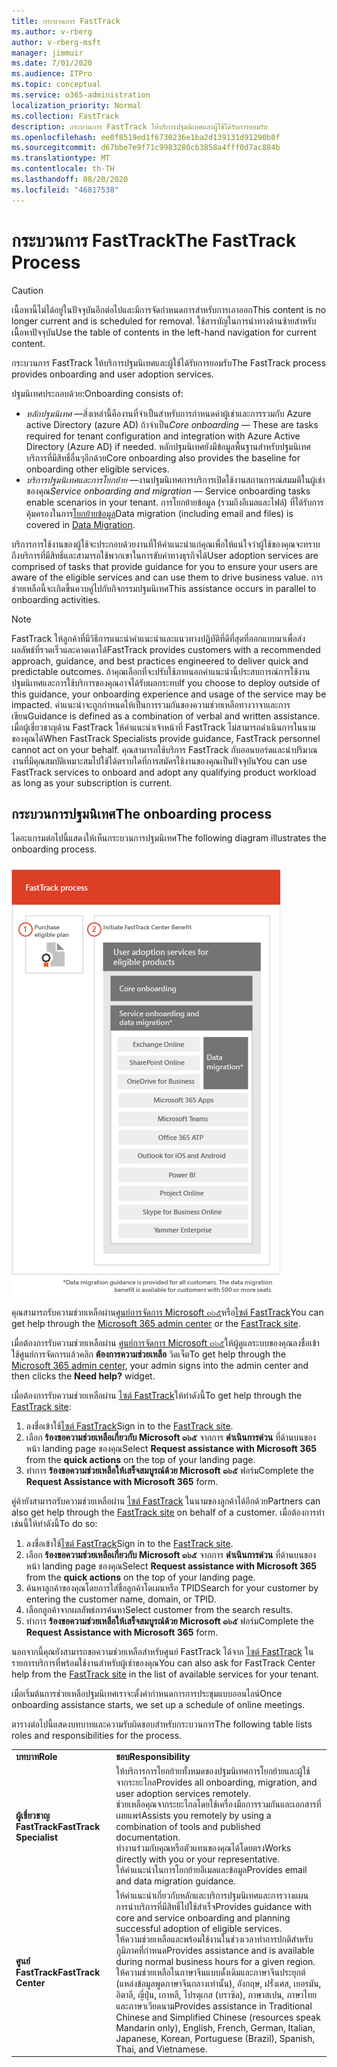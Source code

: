 ```yaml
---
title: กระบวนการ FastTrack
ms.author: v-rberg
author: v-rberg-msft
manager: jimmuir
ms.date: 7/01/2020
ms.audience: ITPro
ms.topic: conceptual
ms.service: o365-administration
localization_priority: Normal
ms.collection: FastTrack
description: กระบวนการ FastTrack ให้บริการปฐมนิเทศและผู้ใช้ได้รับการยอมรับ
ms.openlocfilehash: ee0f8519ed1f6730236e1ba2d139131d91290b0f
ms.sourcegitcommit: d67bbe7e9f71c9983280cb3858a4fff0d7ac884b
ms.translationtype: MT
ms.contentlocale: th-TH
ms.lasthandoff: 08/20/2020
ms.locfileid: "46817538"
---
```

# <a name="the-fasttrack-process"></a><span data-ttu-id="4cefe-103">กระบวนการ FastTrack</span><span class="sxs-lookup"><span data-stu-id="4cefe-103">The FastTrack Process</span></span>

> [!CAUTION]
> <span data-ttu-id="4cefe-104">เนื้อหานี้ไม่ได้อยู่ในปัจจุบันอีกต่อไปและมีการจัดกำหนดการสำหรับการเอาออก</span><span class="sxs-lookup"><span data-stu-id="4cefe-104">This content is no longer current and is scheduled for removal.</span></span> <span data-ttu-id="4cefe-105">ใช้สารบัญในการนำทางด้านซ้ายสำหรับเนื้อหาปัจจุบัน</span><span class="sxs-lookup"><span data-stu-id="4cefe-105">Use the table of contents in the left-hand navigation for current content.</span></span>

<span data-ttu-id="4cefe-106">กระบวนการ FastTrack ให้บริการปฐมนิเทศและผู้ใช้ได้รับการยอมรับ</span><span class="sxs-lookup"><span data-stu-id="4cefe-106">The FastTrack process provides onboarding and user adoption services.</span></span> 
  
<span data-ttu-id="4cefe-107">ปฐมนิเทศประกอบด้วย:</span><span class="sxs-lookup"><span data-stu-id="4cefe-107">Onboarding consists of:</span></span>
  
- <span data-ttu-id="4cefe-108">*หลักปฐมนิเทศ* —สิ่งเหล่านี้คืองานที่จำเป็นสำหรับการกำหนดค่าผู้เช่าและการรวมกับ Azure active Directory (azure AD) ถ้าจำเป็น</span><span class="sxs-lookup"><span data-stu-id="4cefe-108">*Core onboarding* — These are tasks required for tenant configuration and integration with Azure Active Directory (Azure AD) if needed.</span></span> <span data-ttu-id="4cefe-109">หลักปฐมนิเทศยังมีข้อมูลพื้นฐานสำหรับปฐมนิเทศบริการที่มีสิทธิ์อื่นๆอีกด้วย</span><span class="sxs-lookup"><span data-stu-id="4cefe-109">Core onboarding also provides the baseline for onboarding other eligible services.</span></span> 
- <span data-ttu-id="4cefe-110">*บริการปฐมนิเทศและการโยกย้าย* —งานปฐมนิเทศการบริการเปิดใช้งานสถานการณ์สมมติในผู้เช่าของคุณ</span><span class="sxs-lookup"><span data-stu-id="4cefe-110">*Service onboarding and migration* — Service onboarding tasks enable scenarios in your tenant.</span></span> <span data-ttu-id="4cefe-111">การโยกย้ายข้อมูล (รวมถึงอีเมลและไฟล์) ที่ได้รับการคุ้มครองในการ[โยกย้ายข้อมูล](O365-data-migration.md)</span><span class="sxs-lookup"><span data-stu-id="4cefe-111">Data migration (including email and files) is covered in [Data Migration](O365-data-migration.md).</span></span> 
    
<span data-ttu-id="4cefe-112">บริการการใช้งานของผู้ใช้จะประกอบด้วยงานที่ให้คำแนะนำแก่คุณเพื่อให้แน่ใจว่าผู้ใช้ของคุณจะทราบถึงบริการที่มีสิทธิ์และสามารถใช้พวกเขาในการขับค่าทางธุรกิจได้</span><span class="sxs-lookup"><span data-stu-id="4cefe-112">User adoption services are comprised of tasks that provide guidance for you to ensure your users are aware of the eligible services and can use them to drive business value.</span></span> <span data-ttu-id="4cefe-113">การช่วยเหลือนี้จะเกิดขึ้นควบคู่ไปกับกิจกรรมปฐมนิเทศ</span><span class="sxs-lookup"><span data-stu-id="4cefe-113">This assistance occurs in parallel to onboarding activities.</span></span>
  
> [!NOTE]
> <span data-ttu-id="4cefe-114">FastTrack ให้ลูกค้าที่มีวิธีการแนะนำคำแนะนำและแนวทางปฏิบัติที่ดีที่สุดที่ออกแบบมาเพื่อส่งผลลัพธ์ที่รวดเร็วและคาดเดาได้</span><span class="sxs-lookup"><span data-stu-id="4cefe-114">FastTrack provides customers with a recommended approach, guidance, and best practices engineered to deliver quick and predictable outcomes.</span></span> <span data-ttu-id="4cefe-115">ถ้าคุณเลือกที่จะปรับใช้ภายนอกคำแนะนำนี้ประสบการณ์การใช้งานปฐมนิเทศและการใช้บริการของคุณอาจได้รับผลกระทบ</span><span class="sxs-lookup"><span data-stu-id="4cefe-115">If you choose to deploy outside of this guidance, your onboarding experience and usage of the service may be impacted.</span></span> <span data-ttu-id="4cefe-116">คำแนะนำจะถูกกำหนดให้เป็นการรวมกันของความช่วยเหลือทางวาจาและการเขียน</span><span class="sxs-lookup"><span data-stu-id="4cefe-116">Guidance is defined as a combination of verbal and written assistance.</span></span> <span data-ttu-id="4cefe-117">เมื่อผู้เชี่ยวชาญด้าน FastTrack ให้คำแนะนำเจ้าหน้าที่ FastTrack ไม่สามารถดำเนินการในนามของคุณได้</span><span class="sxs-lookup"><span data-stu-id="4cefe-117">When FastTrack Specialists provide guidance, FastTrack personnel cannot act on your behalf.</span></span> <span data-ttu-id="4cefe-118">คุณสามารถใช้บริการ FastTrack กับออนบอร์ดและนำปริมาณงานที่มีคุณสมบัติเหมาะสมไปใช้ได้ตราบใดที่การสมัครใช้งานของคุณเป็นปัจจุบัน</span><span class="sxs-lookup"><span data-stu-id="4cefe-118">You can use FastTrack services to onboard and adopt any qualifying product workload as long as your subscription is current.</span></span> 
  
## <a name="the-onboarding-process"></a><span data-ttu-id="4cefe-119">กระบวนการปฐมนิเทศ</span><span class="sxs-lookup"><span data-stu-id="4cefe-119">The onboarding process</span></span>

<span data-ttu-id="4cefe-120">ไดอะแกรมต่อไปนี้แสดงให้เห็นกระบวนการปฐมนิเทศ</span><span class="sxs-lookup"><span data-stu-id="4cefe-120">The following diagram illustrates the onboarding process.</span></span>
  
![ไทม์ไลน์สำหรับการใช้ประโยชน์ปฐมนิเทศ](media/o365-onboarding-timeline-m365-apps.png)
  
<span data-ttu-id="4cefe-122">คุณสามารถรับความช่วยเหลือผ่าน[ศูนย์การจัดการ Microsoft ๓๖๕](https://go.microsoft.com/fwlink/?linkid=2032704)หรือ[ไซต์ FastTrack](https://go.microsoft.com/fwlink/?linkid=780698)</span><span class="sxs-lookup"><span data-stu-id="4cefe-122">You can get help through the [Microsoft 365 admin center](https://go.microsoft.com/fwlink/?linkid=2032704) or the [FastTrack site](https://go.microsoft.com/fwlink/?linkid=780698).</span></span> 

<span data-ttu-id="4cefe-123">เมื่อต้องการรับความช่วยเหลือผ่าน [ศูนย์การจัดการ Microsoft ๓๖๕](https://go.microsoft.com/fwlink/?linkid=2032704)ให้ผู้ดูแลระบบของคุณลงชื่อเข้าใช้ศูนย์การจัดการแล้วคลิก **ต้องการความช่วยเหลือ** วิดเจ็ต</span><span class="sxs-lookup"><span data-stu-id="4cefe-123">To get help through the [Microsoft 365 admin center](https://go.microsoft.com/fwlink/?linkid=2032704), your admin signs into the admin center and then clicks the **Need help?** widget.</span></span> 

<span data-ttu-id="4cefe-124">เมื่อต้องการรับความช่วยเหลือผ่าน [ไซต์ FastTrack](https://go.microsoft.com/fwlink/?linkid=780698)ให้ทำดังนี้</span><span class="sxs-lookup"><span data-stu-id="4cefe-124">To get help through the [FastTrack site](https://go.microsoft.com/fwlink/?linkid=780698):</span></span> 
1.    <span data-ttu-id="4cefe-125">ลงชื่อเข้าใช้[ไซต์ FastTrack](https://go.microsoft.com/fwlink/?linkid=780698)</span><span class="sxs-lookup"><span data-stu-id="4cefe-125">Sign in to the [FastTrack site](https://go.microsoft.com/fwlink/?linkid=780698).</span></span> 
2.    <span data-ttu-id="4cefe-126">เลือก **ร้องขอความช่วยเหลือเกี่ยวกับ Microsoft ๓๖๕** จากการ **ดำเนินการด่วน** ที่ด้านบนของหน้า landing page ของคุณ</span><span class="sxs-lookup"><span data-stu-id="4cefe-126">Select **Request assistance with Microsoft 365** from the **quick actions** on the top of your landing page.</span></span>
3.    <span data-ttu-id="4cefe-127">ทำการ **ร้องขอความช่วยเหลือให้เสร็จสมบูรณ์ด้วย Microsoft ๓๖๕** ฟอร์ม</span><span class="sxs-lookup"><span data-stu-id="4cefe-127">Complete the **Request Assistance with Microsoft 365** form.</span></span>
  
<span data-ttu-id="4cefe-128">คู่ค้ายังสามารถรับความช่วยเหลือผ่าน [ไซต์ FastTrack](https://go.microsoft.com/fwlink/?linkid=780698) ในนามของลูกค้าได้อีกด้วย</span><span class="sxs-lookup"><span data-stu-id="4cefe-128">Partners can also get help through the [FastTrack site](https://go.microsoft.com/fwlink/?linkid=780698) on behalf of a customer.</span></span> <span data-ttu-id="4cefe-129">เมื่อต้องการทำเช่นนี้ให้ทำดังนี้</span><span class="sxs-lookup"><span data-stu-id="4cefe-129">To do so:</span></span>
1.    <span data-ttu-id="4cefe-130">ลงชื่อเข้าใช้[ไซต์ FastTrack](https://go.microsoft.com/fwlink/?linkid=780698)</span><span class="sxs-lookup"><span data-stu-id="4cefe-130">Sign in to the [FastTrack site](https://go.microsoft.com/fwlink/?linkid=780698).</span></span> 
2.    <span data-ttu-id="4cefe-131">เลือก **ร้องขอความช่วยเหลือเกี่ยวกับ Microsoft ๓๖๕** จากการ **ดำเนินการด่วน** ที่ด้านบนของหน้า landing page ของคุณ</span><span class="sxs-lookup"><span data-stu-id="4cefe-131">Select **Request assistance with Microsoft 365** from the **quick actions** on the top of your landing page.</span></span>
3.    <span data-ttu-id="4cefe-132">ค้นหาลูกค้าของคุณโดยการใส่ชื่อลูกค้าโดเมนหรือ TPID</span><span class="sxs-lookup"><span data-stu-id="4cefe-132">Search for your customer by entering the customer name, domain, or TPID.</span></span>
4.    <span data-ttu-id="4cefe-133">เลือกลูกค้าจากผลลัพธ์การค้นหา</span><span class="sxs-lookup"><span data-stu-id="4cefe-133">Select customer from the search results.</span></span>
5.    <span data-ttu-id="4cefe-134">ทำการ **ร้องขอความช่วยเหลือให้เสร็จสมบูรณ์ด้วย Microsoft ๓๖๕** ฟอร์ม</span><span class="sxs-lookup"><span data-stu-id="4cefe-134">Complete the **Request Assistance with Microsoft 365** form.</span></span>
  
 <span data-ttu-id="4cefe-135">นอกจากนี้คุณยังสามารถขอความช่วยเหลือสำหรับศูนย์ FastTrack ได้จาก [ไซต์ FastTrack](https://go.microsoft.com/fwlink/?linkid=780698) ในรายการบริการที่พร้อมใช้งานสำหรับผู้เช่าของคุณ</span><span class="sxs-lookup"><span data-stu-id="4cefe-135">You can also ask for FastTrack Center help from the [FastTrack site](https://go.microsoft.com/fwlink/?linkid=780698) in the list of available services for your tenant.</span></span> 
    
 <span data-ttu-id="4cefe-136">เมื่อเริ่มต้นการช่วยเหลือปฐมนิเทศเราจะตั้งค่ากำหนดการการประชุมแบบออนไลน์</span><span class="sxs-lookup"><span data-stu-id="4cefe-136">Once onboarding assistance starts, we set up a schedule of online meetings.</span></span>

<span data-ttu-id="4cefe-137">ตารางต่อไปนี้แสดงบทบาทและความรับผิดชอบสำหรับกระบวนการ</span><span class="sxs-lookup"><span data-stu-id="4cefe-137">The following table lists roles and responsibilities for the process.</span></span>
    
|||
|:-----|:-----|
|<span data-ttu-id="4cefe-138">**บทบาท**</span><span class="sxs-lookup"><span data-stu-id="4cefe-138">**Role**</span></span> <br/> |<span data-ttu-id="4cefe-139">**ชอบ**</span><span class="sxs-lookup"><span data-stu-id="4cefe-139">**Responsibility**</span></span> <br/> |
|<span data-ttu-id="4cefe-140">**ผู้เชี่ยวชาญ FastTrack**</span><span class="sxs-lookup"><span data-stu-id="4cefe-140">**FastTrack Specialist**</span></span> <br/> |<span data-ttu-id="4cefe-141">ให้บริการการโยกย้ายทั้งหมดของปฐมนิเทศการโยกย้ายและผู้ใช้จากระยะไกล</span><span class="sxs-lookup"><span data-stu-id="4cefe-141">Provides all onboarding, migration, and user adoption services remotely.</span></span>  <br/> <span data-ttu-id="4cefe-142">ช่วยเหลือคุณจากระยะไกลโดยใช้เครื่องมือการรวมกันและเอกสารที่เผยแพร่</span><span class="sxs-lookup"><span data-stu-id="4cefe-142">Assists you remotely by using a combination of tools and published documentation.</span></span> <br/> <span data-ttu-id="4cefe-143">ทำงานร่วมกับคุณหรือตัวแทนของคุณได้โดยตรง</span><span class="sxs-lookup"><span data-stu-id="4cefe-143">Works directly with you or your representative.</span></span> <br/> <span data-ttu-id="4cefe-144">ให้คำแนะนำในการโยกย้ายอีเมลและข้อมูล</span><span class="sxs-lookup"><span data-stu-id="4cefe-144">Provides email and data migration guidance.</span></span>|
|<span data-ttu-id="4cefe-145">**ศูนย์ FastTrack**</span><span class="sxs-lookup"><span data-stu-id="4cefe-145">**FastTrack Center**</span></span>  <br/> |<span data-ttu-id="4cefe-146">ให้คำแนะนำเกี่ยวกับหลักและบริการปฐมนิเทศและการวางแผนการนำบริการที่มีสิทธิ์ไปใช้สำเร็จ</span><span class="sxs-lookup"><span data-stu-id="4cefe-146">Provides guidance with core and service onboarding and planning successful adoption of eligible services.</span></span>  <br/> <span data-ttu-id="4cefe-147">ให้ความช่วยเหลือและพร้อมใช้งานในช่วงเวลาทำการปกติสำหรับภูมิภาคที่กำหนด</span><span class="sxs-lookup"><span data-stu-id="4cefe-147">Provides assistance and is available during normal business hours for a given region.</span></span> <br/> <span data-ttu-id="4cefe-148">ให้ความช่วยเหลือในภาษาจีนแบบดั้งเดิมและภาษาจีนประยุกต์ (แหล่งข้อมูลพูดภาษาจีนกลางเท่านั้น), อังกฤษ, ฝรั่งเศส, เยอรมัน, อิตาลี, ญี่ปุ่น, เกาหลี, โปรตุเกส (บราซิล), ภาษาสเปน, ภาษาไทยและภาษาเวียดนาม</span><span class="sxs-lookup"><span data-stu-id="4cefe-148">Provides assistance in Traditional Chinese and Simplified Chinese (resources speak Mandarin only), English, French, German, Italian, Japanese, Korean, Portuguese (Brazil), Spanish, Thai, and Vietnamese.</span></span>|
